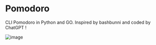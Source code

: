 # Pomodoro
CLI Pomodoro in Python and GO. Inspired by bashbunni and coded by ChatGPT !


![image](https://user-images.githubusercontent.com/66834943/216775047-43b76480-fbf9-40ac-ac90-0969e246e556.png)

